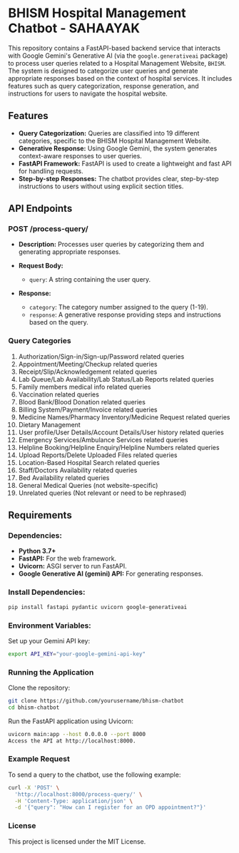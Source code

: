 # BHISM Hospital Management Chatbot - SAHAAYAK

This repository contains a FastAPI-based backend service that interacts with Google Gemini's Generative AI (via the `google.generativeai` package) to process user queries related to a Hospital Management Website, `BHISM`. The system is designed to categorize user queries and generate appropriate responses based on the context of hospital services. It includes features such as query categorization, response generation, and instructions for users to navigate the hospital website.

## Features
- **Query Categorization:** Queries are classified into 19 different categories, specific to the BHISM Hospital Management Website.
- **Generative Response:** Using Google Gemini, the system generates context-aware responses to user queries.
- **FastAPI Framework:** FastAPI is used to create a lightweight and fast API for handling requests.
- **Step-by-step Responses:** The chatbot provides clear, step-by-step instructions to users without using explicit section titles.

## API Endpoints

### POST /process-query/
- **Description:** Processes user queries by categorizing them and generating appropriate responses.
- **Request Body:**
    - `query`: A string containing the user query.
  
- **Response:**
    - `category`: The category number assigned to the query (1-19).
    - `response`: A generative response providing steps and instructions based on the query.

### Query Categories
1. Authorization/Sign-in/Sign-up/Password related queries
2. Appointment/Meeting/Checkup related queries
3. Receipt/Slip/Acknowledgement related queries
4. Lab Queue/Lab Availability/Lab Status/Lab Reports related queries
5. Family members medical info related queries
6. Vaccination related queries
7. Blood Bank/Blood Donation related queries
8. Billing System/Payment/Invoice related queries
9. Medicine Names/Pharmacy Inventory/Medicine Request related queries
10. Dietary Management
11. User profile/User Details/Account Details/User history related queries
12. Emergency Services/Ambulance Services related queries
13. Helpline Booking/Helpline Enquiry/Helpline Numbers related queries
14. Upload Reports/Delete Uploaded Files related queries
15. Location-Based Hospital Search related queries
16. Staff/Doctors Availability related queries
17. Bed Availability related queries
18. General Medical Queries (not website-specific)
19. Unrelated queries (Not relevant or need to be rephrased)

## Requirements

### Dependencies:
- **Python 3.7+**
- **FastAPI:** For the web framework.
- **Uvicorn:** ASGI server to run FastAPI.
- **Google Generative AI (gemini) API:** For generating responses.

### Install Dependencies:
```bash
pip install fastapi pydantic uvicorn google-generativeai
```

### Environment Variables:
Set up your Gemini API key:
```bash
export API_KEY="your-google-gemini-api-key"
```

### Running the Application
Clone the repository:
```bash
git clone https://github.com/yourusername/bhism-chatbot
cd bhism-chatbot
```

Run the FastAPI application using Uvicorn:
```bash
uvicorn main:app --host 0.0.0.0 --port 8000
Access the API at http://localhost:8000.
```

### Example Request
To send a query to the chatbot, use the following example:
```bash
curl -X 'POST' \
  'http://localhost:8000/process-query/' \
  -H 'Content-Type: application/json' \
  -d '{"query": "How can I register for an OPD appointment?"}'
```

### License
This project is licensed under the MIT License.
